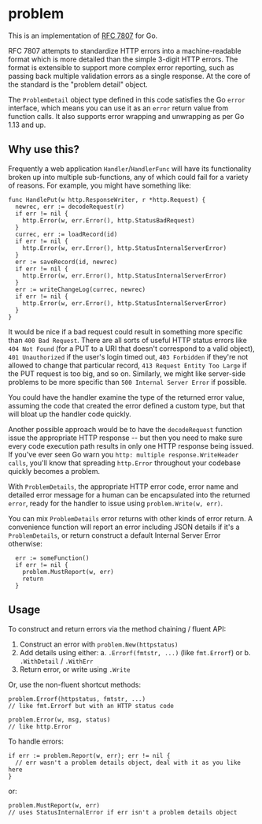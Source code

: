 
# problem

This is an implementation of [RFC 7807](https://tools.ietf.org/html/rfc7807) for Go.

RFC 7807 attempts to standardize HTTP errors into a machine-readable format 
which is more detailed than the simple 3-digit HTTP errors. The format is extensible to 
support more complex error reporting, such as passing back multiple validation 
errors as a single response. At the core of the standard is the "problem detail" object.

The `ProblemDetail` object type defined in this code satisfies the Go `error` interface, which
means you can use it as an `error` return value from function calls. It also supports error
wrapping and unwrapping as per Go 1.13 and up.

## Why use this?

Frequently a web application `Handler`/`HandlerFunc` will have its functionality broken 
up into multiple sub-functions, any of which could fail for a variety of reasons. For example, you 
might have something like:

```
func HandlePut(w http.ResponseWriter, r *http.Request) {
  newrec, err := decodeRequest(r)
  if err != nil {
    http.Error(w, err.Error(), http.StatusBadRequest)
  }
  currec, err := loadRecord(id)
  if err != nil {
    http.Error(w, err.Error(), http.StatusInternalServerError)
  }
  err := saveRecord(id, newrec)
  if err != nil {
    http.Error(w, err.Error(), http.StatusInternalServerError)
  }
  err := writeChangeLog(currec, newrec)
  if err != nil {
    http.Error(w, err.Error(), http.StatusInternalServerError)
  }
}
```

It would be nice if a bad request could result in something more specific than `400 Bad Request`.
There are all sorts of useful HTTP status errors like `404 Not Found` (for a PUT to a URI that doesn't
correspond to a valid object), `401 Unauthorized` if the user's login timed out, `403 Forbidden` if they're not allowed 
to change that particular record, `413 Request Entity Too Large` if the PUT request is too big, and so on.
Similarly, we might like server-side problems to be more specific than `500 Internal Server Error` if possible.

You could have the handler examine the type of the returned error value, assuming the code that created the error defined
a custom type, but that will bloat up the handler code quickly.

Another possible approach would be to have the `decodeRequest` function issue the appropriate HTTP response -- but then you 
need to make sure every code execution path results in only one HTTP response being issued. If you've ever seen Go 
warn you `http: multiple response.WriteHeader calls`, you'll know that spreading `http.Error` throughout your codebase quickly
becomes a problem. 

With `ProblemDetails`, the appropriate HTTP error code, error name and detailed error message for a human can be encapsulated into the 
returned `error`, ready for the handler to issue using `problem.Write(w, err)`.

You can mix `ProblemDetails` error returns with other kinds of error return. A convenience function will report 
an error including JSON details if it's a `ProblemDetails`, or return construct a default Internal Server Error otherwise:

```
  err := someFunction()
  if err != nil {
    problem.MustReport(w, err)
    return
  }
```

## Usage

To construct and return errors via the method chaining / fluent API:
 
  1. Construct an error with `problem.New(httpstatus)`
  2. Add details using either:
     a. `.Errorf(fmtstr, ...)` (like `fmt.Errorf`) or
     b. `.WithDetail` / `.WithErr`
  3. Return error, or write using `.Write`

Or, use the non-fluent shortcut methods:

```
problem.Errorf(httpstatus, fmtstr, ...) 
// like fmt.Errorf but with an HTTP status code

problem.Error(w, msg, status)
// like http.Error
```

To handle errors:

``` 
if err := problem.Report(w, err); err != nil {
  // err wasn't a problem details object, deal with it as you like here
}
```

or:

```
problem.MustReport(w, err)
// uses StatusInternalError if err isn't a problem details object
```

